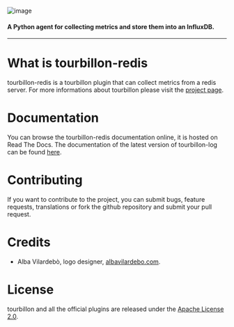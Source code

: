 ![image](https://raw.githubusercontent.com/tourbillonpy/tourbillon-agent/master/assets/tourbillon_logo_gray.png) 
#### A Python agent for collecting metrics and store them into an InfluxDB.

-----

# What is tourbillon-redis

tourbillon-redis is a tourbillon plugin that can collect metrics from a redis server.
For more informations about tourbillon please visit the [project page](http://www.github.com/tourbillonpy/tourbillon-agent).


# Documentation

You can browse the tourbillon-redis documentation online, it is hosted on Read The Docs.
The documentation of the latest version of tourbillon-log can be found [here](http://tourbillon-lredis.readthedocs.org/en/latest/).


# Contributing

If you want to contribute to the project, you can submit bugs, feature requests, translations or fork the github repository and submit your pull request.


# Credits

* Alba Vilardebò, logo designer, [albavilardebo.com](http://albavilardebo.com).


# License

tourbillon and all the official plugins are released under the [Apache License 2.0](http://www.apache.org/licenses/LICENSE-2.0.html).

